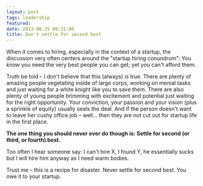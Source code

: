 ```yaml
---
layout: post
tags: leadership
featured:
date: 2013-06-25 09:21:00
title: Don't settle for second best
---
```

When it comes to hiring, especially in the context of a startup, the discussion very often centers around the "startup hiring conundrum": You know you need the very best people you can get; yet you can't afford them.

Truth be told – I don't believe that this (always) is true. There are plenty of amazing people vegetating inside of large corps, working on menial tasks and just waiting for a white knight like you to save them. There are also plenty of young people brimming with excitement and potential just waiting for the right opportunity. Your conviction, your passion and your vision (plus a sprinkle of equity) usually seals the deal. And if the person doesn't want to leave her cushy office job – well… then they are not cut out for startup life in the first place.

**The one thing you should never ever do though is: Settle for second (or third, or fourth) best.**

Too often I hear someone say: I can't hire X, I found Y, he essentially sucks but I will hire him anyway as I need warm bodies.

Trust me – this is a recipe for disaster. Never settle for second best. You owe it to your startup.